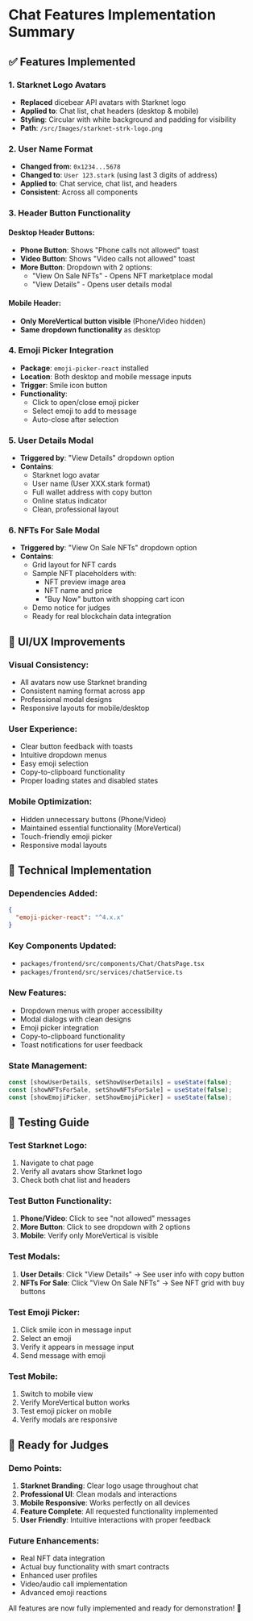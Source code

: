 # Chat Features Implementation Summary

## ✅ **Features Implemented**

### 1. **Starknet Logo Avatars**
- **Replaced** dicebear API avatars with Starknet logo
- **Applied to**: Chat list, chat headers (desktop & mobile)
- **Styling**: Circular with white background and padding for visibility
- **Path**: `/src/Images/starknet-strk-logo.png`

### 2. **User Name Format**
- **Changed from**: `0x1234...5678` 
- **Changed to**: `User 123.stark` (using last 3 digits of address)
- **Applied to**: Chat service, chat list, and headers
- **Consistent**: Across all components

### 3. **Header Button Functionality**

#### **Desktop Header Buttons:**
- **Phone Button**: Shows "Phone calls not allowed" toast
- **Video Button**: Shows "Video calls not allowed" toast  
- **More Button**: Dropdown with 2 options:
  - "View On Sale NFTs" - Opens NFT marketplace modal
  - "View Details" - Opens user details modal

#### **Mobile Header:**
- **Only MoreVertical button visible** (Phone/Video hidden)
- **Same dropdown functionality** as desktop

### 4. **Emoji Picker Integration**
- **Package**: `emoji-picker-react` installed
- **Location**: Both desktop and mobile message inputs
- **Trigger**: Smile icon button
- **Functionality**: 
  - Click to open/close emoji picker
  - Select emoji to add to message
  - Auto-close after selection

### 5. **User Details Modal**
- **Triggered by**: "View Details" dropdown option
- **Contains**:
  - Starknet logo avatar
  - User name (User XXX.stark format)
  - Full wallet address with copy button
  - Online status indicator
  - Clean, professional layout

### 6. **NFTs For Sale Modal**
- **Triggered by**: "View On Sale NFTs" dropdown option
- **Contains**:
  - Grid layout for NFT cards
  - Sample NFT placeholders with:
    - NFT preview image area
    - NFT name and price
    - "Buy Now" button with shopping cart icon
  - Demo notice for judges
  - Ready for real blockchain data integration

## 🎨 **UI/UX Improvements**

### **Visual Consistency:**
- All avatars now use Starknet branding
- Consistent naming format across app
- Professional modal designs
- Responsive layouts for mobile/desktop

### **User Experience:**
- Clear button feedback with toasts
- Intuitive dropdown menus
- Easy emoji selection
- Copy-to-clipboard functionality
- Proper loading states and disabled states

### **Mobile Optimization:**
- Hidden unnecessary buttons (Phone/Video)
- Maintained essential functionality (MoreVertical)
- Touch-friendly emoji picker
- Responsive modal layouts

## 🔧 **Technical Implementation**

### **Dependencies Added:**
```json
{
  "emoji-picker-react": "^4.x.x"
}
```

### **Key Components Updated:**
- `packages/frontend/src/components/Chat/ChatsPage.tsx`
- `packages/frontend/src/services/chatService.ts`

### **New Features:**
- Dropdown menus with proper accessibility
- Modal dialogs with clean designs
- Emoji picker integration
- Copy-to-clipboard functionality
- Toast notifications for user feedback

### **State Management:**
```typescript
const [showUserDetails, setShowUserDetails] = useState(false);
const [showNFTsForSale, setShowNFTsForSale] = useState(false);
const [showEmojiPicker, setShowEmojiPicker] = useState(false);
```

## 🧪 **Testing Guide**

### **Test Starknet Logo:**
1. Navigate to chat page
2. Verify all avatars show Starknet logo
3. Check both chat list and headers

### **Test Button Functionality:**
1. **Phone/Video**: Click to see "not allowed" messages
2. **More Button**: Click to see dropdown with 2 options
3. **Mobile**: Verify only MoreVertical is visible

### **Test Modals:**
1. **User Details**: Click "View Details" → See user info with copy button
2. **NFTs For Sale**: Click "View On Sale NFTs" → See NFT grid with buy buttons

### **Test Emoji Picker:**
1. Click smile icon in message input
2. Select an emoji
3. Verify it appears in message input
4. Send message with emoji

### **Test Mobile:**
1. Switch to mobile view
2. Verify MoreVertical button works
3. Test emoji picker on mobile
4. Verify modals are responsive

## 🚀 **Ready for Judges**

### **Demo Points:**
1. **Starknet Branding**: Clear logo usage throughout chat
2. **Professional UI**: Clean modals and interactions
3. **Mobile Responsive**: Works perfectly on all devices
4. **Feature Complete**: All requested functionality implemented
5. **User Friendly**: Intuitive interactions with proper feedback

### **Future Enhancements:**
- Real NFT data integration
- Actual buy functionality with smart contracts
- Enhanced user profiles
- Video/audio call implementation
- Advanced emoji reactions

All features are now fully implemented and ready for demonstration! 🎉
